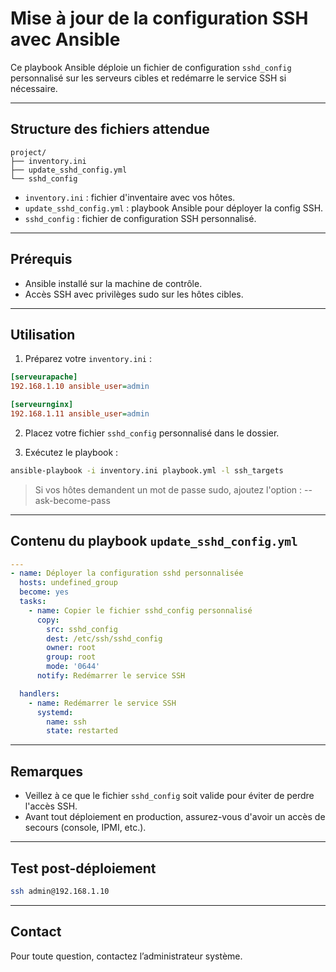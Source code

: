 # Mise à jour de la configuration SSH avec Ansible

Ce playbook Ansible déploie un fichier de configuration `sshd_config` personnalisé sur les serveurs cibles et redémarre le service SSH si nécessaire.

---

## Structure des fichiers attendue

```
project/
├── inventory.ini
├── update_sshd_config.yml
└── sshd_config
```

- `inventory.ini` : fichier d'inventaire avec vos hôtes.
- `update_sshd_config.yml` : playbook Ansible pour déployer la config SSH.
- `sshd_config` : fichier de configuration SSH personnalisé.

---

## Prérequis

- Ansible installé sur la machine de contrôle.
- Accès SSH avec privilèges sudo sur les hôtes cibles.

---

## Utilisation

1. Préparez votre `inventory.ini` :

```ini
[serveurapache]
192.168.1.10 ansible_user=admin

[serveurnginx]
192.168.1.11 ansible_user=admin
```

2. Placez votre fichier `sshd_config` personnalisé dans le dossier.

3. Exécutez le playbook :

```sh
ansible-playbook -i inventory.ini playbook.yml -l ssh_targets
```
> Si vos hôtes demandent un mot de passe sudo, ajoutez l'option : --ask-become-pass

---

## Contenu du playbook `update_sshd_config.yml`

```yaml
---
- name: Déployer la configuration sshd personnalisée
  hosts: undefined_group
  become: yes
  tasks:
    - name: Copier le fichier sshd_config personnalisé
      copy:
        src: sshd_config
        dest: /etc/ssh/sshd_config
        owner: root
        group: root
        mode: '0644'
      notify: Redémarrer le service SSH

  handlers:
    - name: Redémarrer le service SSH
      systemd:
        name: ssh
        state: restarted
```

---

## Remarques

- Veillez à ce que le fichier `sshd_config` soit valide pour éviter de perdre l'accès SSH.
- Avant tout déploiement en production, assurez-vous d'avoir un accès de secours (console, IPMI, etc.).

---

## Test post-déploiement

```bash
ssh admin@192.168.1.10
```

---

## Contact

Pour toute question, contactez l’administrateur système.
